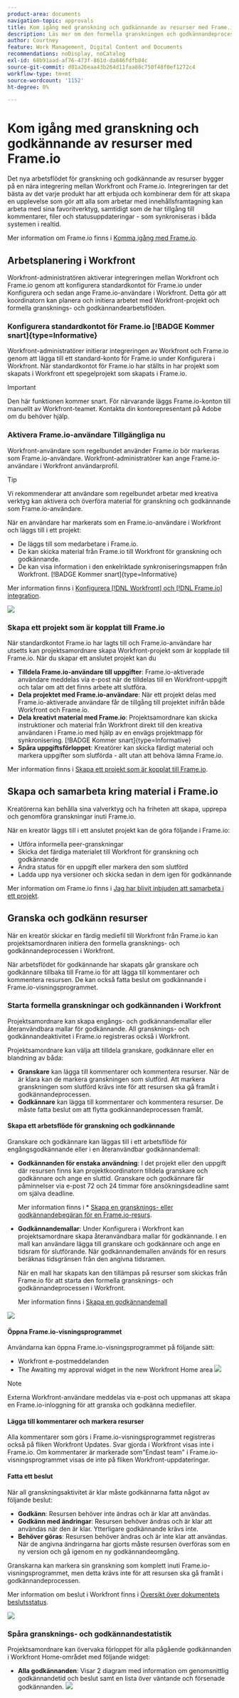 ```yaml
---
product-area: documents
navigation-topic: approvals
title: Kom igång med granskning och godkännande av resurser med Frame.io
description: Läs mer om den formella granskningen och godkännandeprocessen i Workfront och Frame.io.
author: Courtney
feature: Work Management, Digital Content and Documents
recommendations: noDisplay, noCatalog
exl-id: 68b91aad-af76-473f-861d-da846fdfb84c
source-git-commit: d01a26eaa43b264d11faa88c750f48f0ef1272c4
workflow-type: tm+mt
source-wordcount: '1152'
ht-degree: 0%

---
```


# Kom igång med granskning och godkännande av resurser med Frame.io

Det nya arbetsflödet för granskning och godkännande av resurser bygger på en nära integrering mellan Workfront och Frame.io. Integreringen tar det bästa av det varje produkt har att erbjuda och kombinerar dem för att skapa en upplevelse som gör att alla som arbetar med innehållsframtagning kan arbeta med sina favoritverktyg, samtidigt som de har tillgång till kommentarer, filer och statusuppdateringar - som synkroniseras i båda systemen i realtid.

Mer information om Frame.io finns i [Komma igång med Frame.io](https://support.frame.io/en/collections/49298-getting-started).

## Arbetsplanering i Workfront

Workfront-administratören aktiverar integreringen mellan Workfront och Frame.io genom att konfigurera standardkontot för Frame.io under Konfigurera och sedan ange Frame.io-användare i Workfront. Detta gör att koordinatorn kan planera och initiera arbetet med Workfront-projekt och formella gransknings- och godkännandearbetsflöden.

### Konfigurera standardkontot för Frame.io [!BADGE Kommer snart]{type=Informative}

Workfront-administratörer initierar integreringen av Workfront och Frame.io genom att lägga till ett standard-konto för Frame.io under Konfigurera i Workfront. När standardkontot för Frame.io har ställts in har projekt som skapats i Workfront ett spegelprojekt som skapats i Frame.io.

>[!IMPORTANT]
>
>Den här funktionen kommer snart. För närvarande läggs Frame.io-konton till manuellt av Workfront-teamet. Kontakta din kontorepresentant på Adobe om du behöver hjälp.

<!--For more information, see [Configure the [!DNL Workfront] and [!DNL Frame.io] integration](/help/quicksilver/administration-and-setup/configure-integrations/configure-wf-and-frame.md).

 in procedure article we need to cover how groups work with projects and how the frame account is associated with a group. And that accounts other than the default can be added on a 1:1 basis using the dev token. -->

### Aktivera Frame.io-användare Tillgängliga nu

Workfront-användare som regelbundet använder Frame.io bör markeras som Frame.io-användare. Workfront-administratörer kan ange Frame.io-användare i Workfront användarprofil.

>[!TIP]
>
>Vi rekommenderar att användare som regelbundet arbetar med kreativa verktyg kan aktivera och överföra material för granskning och godkännande som Frame.io-användare.

När en användare har markerats som en Frame.io-användare i Workfront och läggs till i ett projekt:

* De läggs till som medarbetare i Frame.io.
* De kan skicka material från Frame.io till Workfront för granskning och godkännande.
* De kan visa information i den enkelriktade synkroniseringsmappen från Workfront. [!BADGE Kommer snart]{type=Informative}

Mer information finns i [Konfigurera [!DNL Workfront] och [!DNL Frame.io] integration](/help/quicksilver/administration-and-setup/configure-integrations/configure-wf-and-frame.md).

![](assets/Frame-enabled-user.png)


### Skapa ett projekt som är kopplat till Frame.io

När standardkontot Frame.io har lagts till och Frame.io-användare har utsetts kan projektsamordnare skapa Workfront-projekt som är kopplade till Frame.io. När du skapar ett anslutet projekt kan du

* **Tilldela Frame.io-användare till uppgifter**: Frame.io-aktiverade användare meddelas via e-post när de tilldelas till en Workfront-uppgift och talar om att det finns arbete att slutföra.
* **Dela projektet med Frame.io-användare**: När ett projekt delas med Frame.io-aktiverade användare får de tillgång till projektet inifrån både Workfront och Frame.io.
* **Dela kreativt material med Frame.io**: Projektsamordnare kan skicka instruktioner och material från Workfront direkt till den kreativa användaren i Frame.io med hjälp av en envägs projektmapp för synkronisering. [!BADGE Kommer snart]{type=Informative}
* **Spåra uppgiftsförloppet**: Kreatörer kan skicka färdigt material och markera uppgifter som slutförda - allt utan att behöva lämna Frame.io.

Mer information finns i [Skapa ett projekt som är kopplat till Frame.io](/help/quicksilver/manage-work/projects/create-projects/create-frame-connected-project.md).


## Skapa och samarbeta kring material i Frame.io

Kreatörerna kan behålla sina valverktyg och ha friheten att skapa, upprepa och genomföra granskningar inuti Frame.io.

När en kreatör läggs till i ett anslutet projekt kan de göra följande i Frame.io:

<!--* Access instructions from the project coordinator -->
* Utföra informella peer-granskningar
* Skicka det färdiga materialet till Workfront för granskning och godkännande
* Ändra status för en uppgift eller markera den som slutförd
* Ladda upp nya versioner och skicka sedan in dem igen för godkännande <!--do they have to send to frame.io again?-->

Mer information om Frame.io finns i [Jag har blivit inbjuden att samarbeta i ett projekt](https://support.frame.io/en/articles/11125-i-ve-been-invited-to-collaborate-on-a-project).

## Granska och godkänn resurser

När en kreatör skickar en färdig mediefil till Workfront från Frame.io kan projektsamordnaren initiera den formella gransknings- och godkännandeprocessen i Workfront.

När arbetsflödet för godkännande har skapats går granskare och godkännare tillbaka till Frame.io för att lägga till kommentarer och kommentera resursen. De kan också fatta beslut om godkännande i Frame.io-visningsprogrammet.

### Starta formella granskningar och godkännanden i Workfront

Projektsamordnare kan skapa engångs- och godkännandemallar eller återanvändbara mallar för godkännande. All gransknings- och godkännandeaktivitet i Frame.io registreras också i Workfront.

Projektsamordnare kan välja att tilldela granskare, godkännare eller en blandning av båda:

* **Granskare** kan lägga till kommentarer och kommentera resurser. När de är klara kan de markera granskningen som slutförd. Att markera granskningen som slutförd krävs inte för att resursen ska gå framåt i godkännandeprocessen.
* **Godkännare** kan lägga till kommentarer och kommentera resurser. De måste fatta beslut om att flytta godkännandeprocessen framåt.


#### Skapa ett arbetsflöde för granskning och godkännande

Granskare och godkännare kan läggas till i ett arbetsflöde för engångsgodkännande eller i en återanvändbar godkännandemall:

* **Godkännanden för enstaka användning**: I det projekt eller den uppgift där resursen finns kan projektkoordinatorn tilldela granskare och godkännare och ange en sluttid. Granskare och godkännare får påminnelser via e-post 72 och 24 timmar före ansökningsdeadline samt om själva deadline.

  Mer information finns i * [Skapa en gransknings- eller godkännandebegäran för en Frame.io-resurs](/help/quicksilver/review-and-approve-work/document-reviews-and-approvals/manage-document-approvals/create-request-for-frame-asset.md).

* **Godkännandemallar**: Under Konfigurera i Workfront kan projektsamordnare skapa återanvändbara mallar för godkännande. I en mall kan användare lägga till granskare och godkännare och ange en tidsram för slutförande. När godkännandemallen används för en resurs beräknas tidsgränsen från den angivna tidsramen.

  När en mall har skapats kan den tillämpas på resurser som skickas från Frame.io för att starta den formella gransknings- och godkännandeprocessen i Workfront.

  Mer information finns i [Skapa en godkännandemall](/help/quicksilver/review-and-approve-work/document-reviews-and-approvals/manage-document-approvals/create-approval-template.md)


![](assets/assign-template.png)


#### Öppna Frame.io-visningsprogrammet

Användarna kan öppna Frame.io-visningsprogrammet på följande sätt:

* Workfront e-postmeddelanden
* The Awaiting my approval widget in the new Workfront Home area
  ![](assets/awaiting-my-approval.png)

>[!NOTE]
>
>Externa Workfront-användare meddelas via e-post och uppmanas att skapa en Frame.io-inloggning för att granska och godkänna mediefiler.

#### Lägga till kommentarer och markera resurser

Alla kommentarer som görs i Frame.io-visningsprogrammet registreras också på fliken Workfront Updates. Svar gjorda i Workfront visas inte i Frame.io. Om kommentarer är markerade som&quot;Endast team&quot; i Frame.io-visningsprogrammet visas de inte på fliken Workfront-uppdateringar.

#### Fatta ett beslut

När all granskningsaktivitet är klar måste godkännarna fatta något av följande beslut:

* **Godkänn**: Resursen behöver inte ändras och är klar att användas.
* **Godkänn med ändringar**: Resursen behöver ändras och är klar att användas när den är klar. Ytterligare godkännande krävs inte.
* **Behöver göras**: Resursen behöver ändras och är inte klar att användas. När de angivna ändringarna har gjorts måste resursen överföras som en ny version och gå igenom en ny godkännandeomgång. <!--is the same approval workflow automatically applied? Does the coordinator have to do anything to get the approval going? -->

Granskarna kan markera sin granskning som komplett inuti Frame.io-visningsprogrammet, men detta krävs inte för att resursen ska gå framåt i godkännandeprocessen.

Mer information om beslut i Workfront finns i [Översikt över dokumentets beslutsstatus](/help/quicksilver/review-and-approve-work/document-reviews-and-approvals/manage-document-approvals/document-approval-status.md).

![](assets/frame-viewer-and-decision.png)


<!-- upload assets directly to workfront to be reviewed in Frame.io/ Will have to send manually at first

Reviewer/approver needs to go through email to get to frame vier
-->

### Spåra gransknings- och godkännandestatistik

Projektsamordnare kan övervaka förloppet för alla pågående godkännanden i Workfront Home-området med följande widget:

* **Alla godkännanden**: Visar 2 diagram med information om genomsnittlig godkännandetid och beslut samt en lista över väntande och försenade godkännanden.
  ![](assets/all-approvals.png)